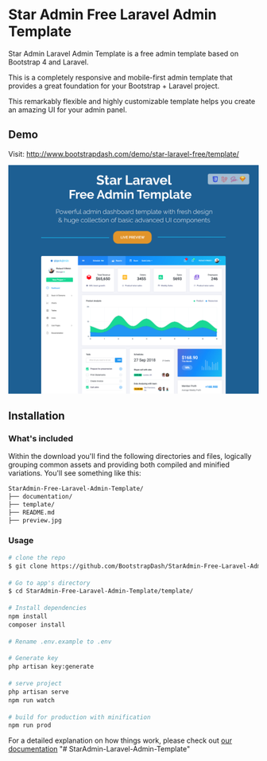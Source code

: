 # Star Admin Free Laravel Admin Template


Star Admin Laravel Admin Template is a free admin template based on Bootstrap 4 and Laravel. 

This is a completely responsive and mobile-first admin template that provides a great foundation for your Bootstrap + Laravel project.

This remarkably flexible and highly customizable template helps you create an amazing UI for your admin panel.

## Demo

Visit: http://www.bootstrapdash.com/demo/star-laravel-free/template/

[![N|Solid](preview.jpg)](http://www.bootstrapdash.com/demo/star-laravel-free/template/)

## Installation

### What's included

Within the download you'll find the following directories and files, logically grouping common assets and providing both compiled and minified variations. You'll see something like this:

```
StarAdmin-Free-Laravel-Admin-Template/
├── documentation/
├── template/
├── README.md
├── preview.jpg

```

### Usage

``` bash
# clone the repo
$ git clone https://github.com/BootstrapDash/StarAdmin-Free-Laravel-Admin-Template.git

# Go to app's directory
$ cd StarAdmin-Free-Laravel-Admin-Template/template/

# Install dependencies
npm install
composer install

# Rename .env.example to .env

# Generate key
php artisan key:generate

# serve project
php artisan serve
npm run watch

# build for production with minification
npm run prod
```

For a detailed explanation on how things work, please check out [our documentation](https://www.bootstrapdash.com/demo/star-laravel-free/documentation/documentation.html)
"# StarAdmin-Laravel-Admin-Template" 
